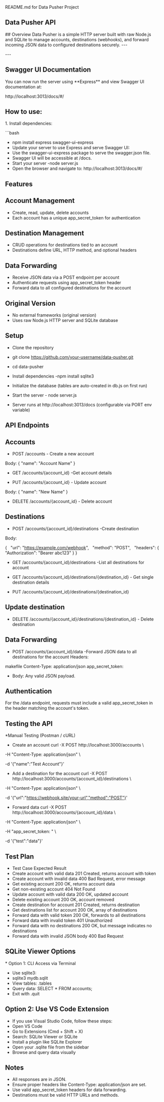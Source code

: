 README.md for Data Pusher Project

## Data Pusher API

\## Overview Data Pusher is a simple HTTP server built with raw Node.js and SQLite to manage accounts, destinations (webhooks), and forward incoming JSON data to configured destinations securely. ---

\---

## Swagger UI Documentation

You can now run the server using \*\*Express\*\* and view Swagger UI documentation at:

  http://localhost:3013/docs/#/

## How to use:

1\. Install dependencies:

\`\`\`bash
- npm install express swagger-ui-express
- Update your server to use Express and serve Swagger UI:
- Use the swagger-ui-express package to serve the swagger.json file.
- Swagger UI will be accessible at /docs.
- Start your server -node server.js
- Open the browser and navigate to: http://localhost:3013/docs/#/ 


## Features

## Account Management

- Create, read, update, delete accounts
- Each account has a unique app_secret_token for authentication

## Destination Management

- CRUD operations for destinations tied to an account
- Destinations define URL, HTTP method, and optional headers

## Data Forwarding

- Receive JSON data via a POST endpoint per account
- Authenticate requests using app_secret_token header
- Forward data to all configured destinations for the account

## Original Version

- No external frameworks (original version)
- Uses raw Node.js HTTP server and SQLite database

## Setup

- Clone the repository

- git clone https://github.com/your-username/data-pusher.git

- cd data-pusher

- Install dependencies -npm install sqlite3

- Initialize the database (tables are auto-created in db.js on first run)
- Start the server - node server.js
- Server runs at http://localhost:3013/docs (configurable via PORT env variable)

## API Endpoints

## Accounts

- POST /accounts - Create a new account

Body: { "name": "Account Name" }

- GET /accounts/{account_id} -Get account details

- PUT /accounts/{account_id} - Update account

Body: { "name": "New Name" }

- DELETE /accounts/{account_id} - Delete account

## Destinations

- POST /accounts/{account_id}/destinations -Create destination

Body:

{
  "url": "https://example.com/webhook",
  "method": "POST",
  "headers": { "Authorization": "Bearer abc123" }
}

- GET /accounts/{account_id}/destinations -List all destinations for account

- GET /accounts/{account_id}/destinations/{destination_id} - Get single destination details

- PUT /accounts/{account_id}/destinations/{destination_id}

## Update destination

- DELETE /accounts/{account_id}/destinations/{destination_id} - Delete destination

## Data Forwarding

- POST /accounts/{account_id}/data -Forward JSON data to all destinations for the account
  Headers:

makefile
Content-Type: application/json
app_secret_token: <token>

- Body: Any valid JSON payload.

## Authentication
For the /data endpoint, requests must include a valid app_secret_token in the header matching the account's token.

## Testing the API

\*Manual Testing (Postman / cURL)

- Create an account
  curl -X POST http://localhost:3000/accounts \\

\-H "Content-Type: application/json" \\

\-d '{"name":"Test Account"}'

- Add a destination for the account
  curl -X POST http://localhost:3000/accounts/{account_id}/destinations \\

\-H "Content-Type: application/json" \\

\-d '{"url":"https://webhook.site/your-url","method":"POST"}'

- Forward data
  curl -X POST http://localhost:3000/accounts/{account_id}/data \\

\-H "Content-Type: application/json" \\

\-H "app_secret_token: <token>" \\

\-d '{"test":"data"}'

## Test Plan

- Test Case Expected Result
- Create account with valid data 201 Created, returns account with token
- Create account with invalid data 400 Bad Request, error message
- Get existing account 200 OK, returns account data
- Get non-existing account 404 Not Found
- Update account with valid data 200 OK, updated account
- Delete existing account 200 OK, account removed
- Create destination for account 201 Created, returns destination
- Get destinations list for account 200 OK, array of destinations
- Forward data with valid token 200 OK, forwards to all destinations
- Forward data with invalid token 401 Unauthorized
- Forward data with no destinations 200 OK, but message indicates no destinations
- Forward data with invalid JSON body 400 Bad Request

## SQLite Viewer Options  

\* Option 1: CLI Access via Terminal
- Use sqlite3:
- sqlite3 mydb.sqlit
- View tables: .tables
- Query data: SELECT \* FROM accounts;
- Exit with .quit

## Option 2: Use VS Code Extension
- If you use Visual Studio Code, follow these steps:
- Open VS Code
- Go to Extensions (Cmd + Shift + X)
- Search: SQLite Viewer or SQLite
- Install a plugin like SQLite Explorer
- Open your .sqlite file from the sidebar
- Browse and query data visually

## Notes

- All responses are in JSON.
- Ensure proper headers like Content-Type: application/json are set.
- Use valid app_secret_token headers for data forwarding.
- Destinations must be valid HTTP URLs and methods.
